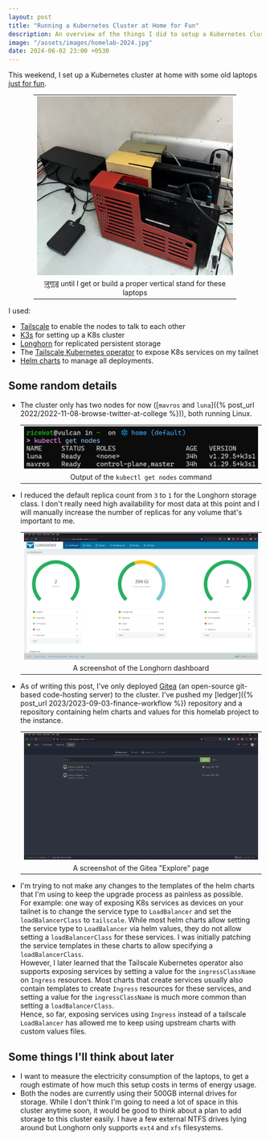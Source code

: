 ```yaml
---
layout: post
title: "Running a Kubernetes Cluster at Home for Fun"
description: An overview of the things I did to setup a Kubernetes cluster at home with old laptops.
image: "/assets/images/homelab-2024.jpg"
date: 2024-06-02 23:00 +0530
---
```


This weekend, I set up a Kubernetes cluster at home with some old laptops [just for fun](https://justforfunnoreally.dev/).

<center><table style="table-layout: auto; width: 80%">
<tbody><tr><td align="center">
<img src = "/assets/images/homelab-2024.jpg" alt="Image of a few laptops standing on their edge, inside plastic desk organizers intended for paper sheets">
</td></tr><tr><td align="center">
<a href="https://en.wikipedia.org/wiki/Jugaad">जुगाड़</a> until I get or build a proper vertical stand for these laptops
</td></tr></tbody></table></center>

I used:
- [Tailscale](https://tailscale.com/) to enable the nodes to talk to each other
- [K3s](https://k3s.io/) for setting up a K8s cluster
- [Longhorn](https://longhorn.io/) for replicated persistent storage
- The [Tailscale Kubernetes operator](https://tailscale.com/kb/1236/kubernetes-operator) to expose K8s services on my tailnet
- [Helm charts](https://helm.sh/) to manage all deployments.


## Some random details
- The cluster only has two nodes for now ([`mavros` and `luna`]({% post_url 2022/2022-11-08-browse-twitter-at-college %})), both running Linux.
    <center><table style="table-layout: auto; width: 100%">
    <tbody><tr><td align="center">
    <img src = "/assets/images/homelab-2024-nodes.png" alt="Image of the output of the 'kubectl get nodes' command">
    </td></tr><tr><td align="center">
    Output of the <code>kubectl get nodes</code> command
    </td></tr></tbody></table></center>
- I reduced the default replica count from `3` to `1` for the Longhorn storage class.
  I don't really need high availability for most data at this point and I will manually increase the number of replicas for any volume that's important to me.
    <center><table style="table-layout: auto; width: 100%">
    <tbody><tr><td align="center">
    <img src = "/assets/images/homelab-2024-longhorn-ui.png" alt="A screenshot of the Longhorn Dashboard, containing an overview of the nodes and volumes in the cluster.">
    </td></tr><tr><td align="center">
    A screenshot of the Longhorn dashboard
    </td></tr></tbody></table></center>
- As of writing this post, I've only deployed [Gitea](https://gitea.kitty-paradise.ts.net/) (an open-source git-based code-hosting server) to the cluster.
  I've pushed my [ledger]({% post_url 2023/2023-09-03-finance-workflow %}) repository and a repository containing helm charts and values for this homelab project to the instance.
    <center><table style="table-layout: auto; width: 100%">
    <tbody><tr><td align="center">
    <img src = "/assets/images/homelab-2024-gitea-explore.png" alt="A screenshot of the Gitea 'Explore' page, containing a list of all repositories in the instance.">
    </td></tr><tr><td align="center">
    A screenshot of the Gitea "Explore" page
    </td></tr></tbody></table></center>
- I'm trying to not make any changes to the templates of the helm charts that I'm using to keep the upgrade process as painless as possible.  
  For example: one way of exposing K8s services as devices on your tailnet is to change the service type to `LoadBalancer` and set the `loadBalancerClass` to `tailscale`.
  While most helm charts allow setting the service type to `LoadBalancer` via helm values, they do not allow setting a `loadBalancerClass` for these services.
  I was initially patching the service templates in these charts to allow specifying a `loadBalancerClass`.  
  However, I later learned that the Tailscale Kubernetes operator also supports exposing services by setting a value for the `ingressClassName` on `Ingress` resources.
  Most charts that create services usually also contain templates to create `Ingress` resources for these services, and setting a value for the `ingressClassName` is much more common than setting a `loadBalancerClass`.  
  Hence, so far, exposing services using `Ingress` instead of a tailscale `LoadBalancer` has allowed me to keep using upstream charts with custom values files.

## Some things I'll think about later
- I want to measure the electricity consumption of the laptops, to get a rough estimate of how much this setup costs in terms of energy usage.
- Both the nodes are currently using their 500GB internal drives for storage. While I don't think I'm going to need a lot of space in this cluster anytime soon, it would be good to think about a plan to add storage to this cluster easily. I have a few external NTFS drives lying around but Longhorn only supports `ext4` and `xfs` filesystems.
